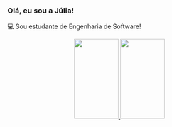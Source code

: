 ### Olá, eu sou a Júlia!
💻 Sou estudante de Engenharia de Software!


<div align="center">
  <a href="https://github.com/juliadimas">
  <img height="180em" width="100em" src="https://github-readme-stats.vercel.app/api?username=juliadimas&show_icons=true&theme=dracula&include_all_commits=true&count_private=true"/>
  <img height="180em" width="100em" src="https://github-readme-stats.vercel.app/api/top-langs/?username=juliadimas&layout=compact&langs_count=7&theme=dracula"/>
</div>

 
